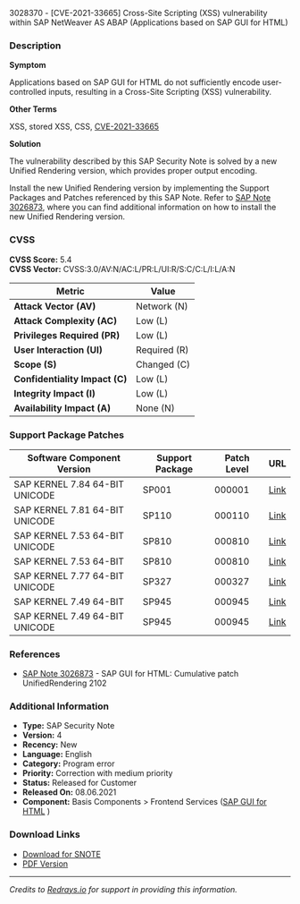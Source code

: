 3028370 - [CVE-2021-33665] Cross-Site Scripting (XSS) vulnerability within SAP NetWeaver AS ABAP (Applications based on SAP GUI for HTML)

### Description
**Symptom**

Applications based on SAP GUI for HTML do not sufficiently encode user-controlled inputs, resulting in a Cross-Site Scripting (XSS) vulnerability.

**Other Terms**

XSS, stored XSS, CSS, [CVE-2021-33665](https://cve.mitre.org/cgi-bin/cvename.cgi?name=CVE-2021-33665)

**Solution**

The vulnerability described by this SAP Security Note is solved by a new Unified Rendering version, which provides proper output encoding.

Install the new Unified Rendering version by implementing the Support Packages and Patches referenced by this SAP Note. Refer to [SAP Note 3026873](https://me.sap.com/notes/3026873), where you can find additional information on how to install the new Unified Rendering version.

### CVSS
**CVSS Score:** 5.4  
**CVSS Vector:** CVSS:3.0/AV:N/AC:L/PR:L/UI:R/S:C/C:L/I:L/A:N

| Metric                  | Value                         |
|-------------------------|-------------------------------|
| **Attack Vector (AV)**  | Network (N)                   |
| **Attack Complexity (AC)** | Low (L)                     |
| **Privileges Required (PR)** | Low (L)                   |
| **User Interaction (UI)** | Required (R)               |
| **Scope (S)**           | Changed (C)                   |
| **Confidentiality Impact (C)** | Low (L)                 |
| **Integrity Impact (I)** | Low (L)                     |
| **Availability Impact (A)** | None (N)                  |

### Support Package Patches
| Software Component Version | Support Package | Patch Level | URL |
|----------------------------|-----------------|-------------|-----|
| SAP KERNEL 7.84 64-BIT UNICODE | SP001 | 000001 | [Link](https://me.sap.com/softwarecenter/template/products/_APP=00200682500000001943&_EVENT=DISPHIER&HEADER=Y&FUNCTIONBAR=N&EVENT=TREE&NE=NAVIGATE&ENR=73554900100200014924&V=MAINT) |
| SAP KERNEL 7.81 64-BIT UNICODE | SP110 | 000110 | [Link](https://me.sap.com/softwarecenter/template/products/_APP=00200682500000001943&_EVENT=DISPHIER&HEADER=Y&FUNCTIONBAR=N&EVENT=TREE&NE=NAVIGATE&ENR=73555000100200012830&V=MAINT) |
| SAP KERNEL 7.53 64-BIT UNICODE | SP810 | 000810 | [Link](https://me.sap.com/softwarecenter/template/products/_APP=00200682500000001943&_EVENT=DISPHIER&HEADER=Y&FUNCTIONBAR=N&EVENT=TREE&NE=NAVIGATE&ENR=73554900100200005858&V=MAINT) |
| SAP KERNEL 7.53 64-BIT | SP810 | 000810 | [Link](https://me.sap.com/softwarecenter/template/products/_APP=00200682500000001943&_EVENT=DISPHIER&HEADER=Y&FUNCTIONBAR=N&EVENT=TREE&NE=NAVIGATE&ENR=73554900100200006207&V=MAINT) |
| SAP KERNEL 7.77 64-BIT UNICODE | SP327 | 000327 | [Link](https://me.sap.com/softwarecenter/template/products/_APP=00200682500000001943&_EVENT=DISPHIER&HEADER=Y&FUNCTIONBAR=N&EVENT=TREE&NE=NAVIGATE&ENR=73554900100200010526&V=MAINT) |
| SAP KERNEL 7.49 64-BIT | SP945 | 000945 | [Link](https://me.sap.com/softwarecenter/template/products/_APP=00200682500000001943&_EVENT=DISPHIER&HEADER=Y&FUNCTIONBAR=N&EVENT=TREE&NE=NAVIGATE&ENR=73554900100200004791&V=MAINT) |
| SAP KERNEL 7.49 64-BIT UNICODE | SP945 | 000945 | [Link](https://me.sap.com/softwarecenter/template/products/_APP=00200682500000001943&_EVENT=DISPHIER&HEADER=Y&FUNCTIONBAR=N&EVENT=TREE&NE=NAVIGATE&ENR=73554900100200004760&V=MAINT) |

### References
- [SAP Note 3026873](https://me.sap.com/notes/3026873) - SAP GUI for HTML: Cumulative patch UnifiedRendering 2102

### Additional Information
- **Type:** SAP Security Note
- **Version:** 4
- **Recency:** New
- **Language:** English
- **Category:** Program error
- **Priority:** Correction with medium priority
- **Status:** Released for Customer
- **Released On:** 08.06.2021
- **Component:** Basis Components > Frontend Services ([SAP GUI for HTML](https://me.sap.com/mynotes?tab=Search&sortBy=Relevance&filters=themk%25253Aeq~'BC-FES-WGU*'%25252BreleaseStatus%25253Aeq~'CustomerRelease'%25252BsecurityPatchDay%25253Aeq~'NotRestricted'%25252BfuzzyThreshold%25253Aeq~'0.9') )

### Download Links
- [Download for SNOTE](https://notesdownloads.sap.com/note/0040000000819142021)
- [PDF Version](https://userapps.support.sap.com/sap/support/sfm/notes/print/0003028370?language=en-US&token=52C59B518B458D57329CC9E068D9F474)

---

*Credits to [Redrays.io](https://redrays.io) for support in providing this information.*